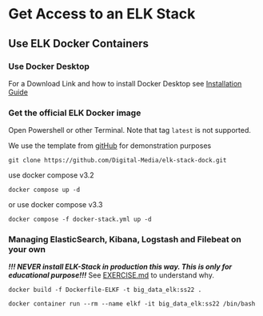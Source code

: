 # Get Access to an ELK Stack

## Use ELK Docker Containers

### Use Docker Desktop

For a Download Link and how to install Docker Desktop see [Installation Guide](https://github.com/Digital-Media/fhooe-web-dock/blob/main/INSTALL.md#install-docker)

### Get the official ELK Docker image

Open Powershell or other Terminal.
Note that tag `latest` is not supported.

We use the template from [gitHub](https://github.com/deviantony/docker-elk) for demonstration purposes 
```shell
git clone https://github.com/Digital-Media/elk-stack-dock.git
```
use docker compose v3.2
```shell
docker compose up -d
```
or use docker compose v3.3
```shell
docker compose -f docker-stack.yml up -d
```

### Managing ElasticSearch, Kibana, Logstash and Filebeat on your own

***!!! NEVER install ELK-Stack in production this way. This is only for educational purpose!!!***
See [EXERCISE.md](https://github.com/Digital-Media/big_data/blob/main/elk-stack/EXERCISE.md) to understand why.
```shell
docker build -f Dockerfile-ELKF -t big_data_elk:ss22 .
```
```shell
docker container run --rm --name elkf -it big_data_elk:ss22 /bin/bash
```